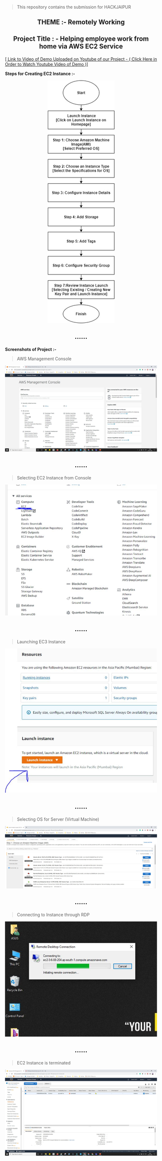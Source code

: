 > This repository contains the submission for HACKJAIPUR

## <p align="center"> THEME  :- Remotely Working</p>
## <p align="center">Project Title : - Helping employee work from home via AWS EC2 Service</p>

 [[ Link to Video of Demo Uploaded on Youtube of our Project   -  ( Click Here in Order to Watch Youtube Video of Demo )]](https://www.youtube.com/watch?v=d8DmsX_2ZAg)

**Steps for Creating EC2 Instance :-**

<p align="center">
 <img  src="https://github.com/sanket9006/HACKJAIPUR/blob/master/1.jpeg">
</p>



## <p align="center"> ......</p>

**Screenshots of  Project :-**

> AWS Management Console

![image](https://github.com/sanket9006/HACKJAIPUR/blob/master/Screenshots/AWS.JPG)

## <p align="center"> ......</p>

> Selecting EC2 Instance from Console

![image](https://github.com/sanket9006/HACKJAIPUR/blob/master/Screenshots/EC2.JPG)


## <p align="center"> ......</p>

> Launching EC3 Instance

![image](https://github.com/sanket9006/HACKJAIPUR/blob/master/Screenshots/Launch.JPG)

## <p align="center"> ......</p>

> Selecting OS for Server (Virtual Machine)

![image](https://github.com/sanket9006/HACKJAIPUR/blob/master/Screenshots/OS.JPG)

## <p align="center"> ......</p>

> Connecting to Instance through RDP


<p align="center">
 <img  src="https://github.com/sanket9006/HACKJAIPUR/blob/master/Screenshots/Capture.JPG">
</p>


## <p align="center"> ......</p>

> EC2 Instance is terminated


<p align="center">
 <img  src="https://github.com/sanket9006/HACKJAIPUR/blob/master/Screenshots/Terminated.JPG">
</p>


